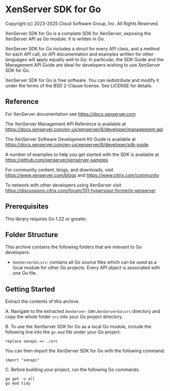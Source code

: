 # XenServer SDK for Go

Copyright (c) 2023-2025 Cloud Software Group, Inc. All Rights Reserved.

XenServer SDK for Go is a complete SDK for XenServer, exposing the XenServer
API as Go module. It is written in Go.

XenServer SDK for Go includes a struct for every API class, and a method for each API
call, so API documentation and examples written for other languages will apply
equally well to Go. In particular, the SDK Guide and the Management API Guide
are ideal for developers wishing to use XenServer SDK for Go.

XenServer SDK for Go is free software. You can redistribute and modify it under the
terms of the BSD 2-Clause license. See LICENSE for details.

## Reference

For XenServer documentation see <https://docs.xenserver.com>

The XenServer Management API Reference is available at
<https://docs.xenserver.com/en-us/xenserver/8/developer/management-api>

The XenServer Software Development Kit Guide is available at
<https://docs.xenserver.com/en-us/xenserver/8/developer/sdk-guide>

A number of examples to help you get started with the SDK is available at
<https://github.com/xenserver/xenserver-samples>

For community content, blogs, and downloads, visit
<https://www.xenserver.com/blogs> and <https://www.citrix.com/community>

To network with other developers using XenServer visit
<https://discussions.citrix.com/forum/101-hypervisor-formerly-xenserver>

## Prerequisites

This library requires Go 1.22 or greater.

## Folder Structure

This archive contains the following folders that are relevant to Go developers:

- `XenServerGo\src`: contains all Go source files which can be used as a local module for other Go projects. Every API object is associated with one Go file.

## Getting Started

Extract the contents of this archive.

A. Navigate to the extracted `XenServer-SDK\XenServerGo\src` directory and copy the whole folder `src` into your Go project directory.

B. To use the XenServer SDK for Go as a local Go module, include the following line into the `go.mod` file under your Go project:

```
replace xenapi => ./src
```
You can then import the XenServer SDK for Go with the following command:

```
import "xenapi"
```

C. Before building your project, run the following Go commands.

```
go get -u all
go mod tidy
 ```
